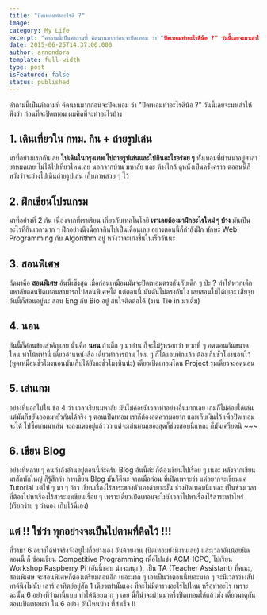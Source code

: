 ```yaml
---
title: "ปิดเทอมทำอะไรดี ?"
image:
category: My Life
excerpt: "คำถามนี้เป็นคำถามที่ คิดนานมากก่อนจะปิดเทอม ว่า "ปิดเทอมทำอะไรดีน้อ ?" วันนี้เลยจะมาเล่าให้ฟังว่า ก่อนที่จะปิดเทอม ผมคิดที่จะทำอะไรบ้าง"
date: 2015-06-25T14:37:06.000
author: arnondora
template: full-width
type: post
isFeatured: false
status: published
---
```


คำถามนี้เป็นคำถามที่ คิดนานมากก่อนจะปิดเทอม ว่า "ปิดเทอมทำอะไรดีน้อ ?" วันนี้เลยจะมาเล่าให้ฟังว่า ก่อนที่จะปิดเทอม ผมคิดที่จะทำอะไรบ้าง

## 1\. เดินเที่ยวใน กทม. กิน + ถ่ายรูปเล่น
มาที่อย่างแรกกันเลย **ไปเดินในกรุงเทพ ไปถ่ายรูปเล่นและไปกินอะไรอร่อย ๆ** ทั้งเทอมที่ผ่านมาอยู่ศาลายาหมดเลย ไม่ได้ไปเที่ยวไหนเลย นอกจากบ้าน มหาลัย และ ห้างใกล้ ดูหนังเป็นครั้งคราว ตออนนี้ก็หวังว่าจะว่างไปเดินถ่ายรูปเล่น เก็บภาพสวย ๆ ไว้

## 2\. ฝึกเขียนโปรแกรม
มาที่อย่างที่ 2 กัน เนื่องจากที่เราเรียน เกี่ยวกับเทคโนโลยี **เราเลยต้องมาฝึกอะไรใหม่ ๆ บ้าง** มันเป็นอะไรที่กินเวลามาก ๆ ฝึกอย่างนึงนี่อาจกินไปเป็นเดือนเลย อย่างตอนนี้ก็กำลังฝึก ทักษะ Web Programming กับ Algorithm อยู่ หวังว่าจะเก่งขึ้นในเร็ววันนะ

## 3\. สอนพิเศษ
ถัดมาคือ **สอนพิเศษ** อันนี้เซ็งสุด เมื่อก่อนเหมือนมันจะปิดเทอมตรงกันกับเด็ก ๆ ป่ะ ? ทำให้พวกเด็กมหาลัยตอนปิดเทอมสามารถไปสอนพิเศษได้ แต่ตอนนี้ มันดันไม่ตรงกันไง เลยสอนไม่ได้เยอะ เสียจุย อันนี้ก็สอนอยู่นะ สอน Eng กับ Bio อยู่ สนใจติดต่อได้ (งาน Tie in มาเต็ม)

## 4\. นอน
อันนี้ก็ค่อนข้างสำคัญเลย นั่นคือ **นอน** ถ้าเด็ก ๆ มาอ่าน ก็จะไม่รู้หรอกว่า พวกพี่ ๆ อดนอนกันขนาดไหน ทำโน้นทำนี่ เดี๋ยวอ่านหนังสือ เดี๋ยวทำการบ้าน ไหน ๆ ก็ได้แอบพักแล้ว ต้องเก็บชั่วโมงนอนไว้ (พูดเหมือนชั่วโมงนอนมันเก็บได้ยังกะชั่วโมงบินน่ะ) เดี๋ยวเปิดเทอมโดน Project รุมเดี๋ยวจะอดนอน

## 5\. เล่นเกม
อย่างที่บอกไปใน ข้อ 4 ว่า เวลาเรียนมหาลัย มันไม่ค่อยมีเวลาทำอย่างอื่นมากเลย เกมก็ไม่ค่อยได้เล่น แต่มันก็ขยันออกมายั่วกันได้จริง ๆ ตอนเปิดเทอม เราก็ต้องอดความอยาก และเก็บเงินไว้ เพื่อปิดเทอมจะได้ ไปซื้อเกมมาเล่น จะลงแดงอยู่แล้ววว แต่จะเล่นเกมเยอะสุดก็ช่วงสอบนี่แหละ ก็มันเครียดนิ ~~~

## 6\. เขียน Blog
อย่างที่หลาย ๆ คนกำลังอ่านอยู่ตอนนี้ล่ะครับ Blog อันนี้ล่ะ ก็ต้องเขียนไปเรื่อย ๆ เนอะ หลังจากเขียนมาสักพักใหญ่ ก็รู้สึกว่า การเขียน Blog มันก็ดีนะ จากเมื่อก่อน ที่เปิดเพราะว่า แค่อยากจะเขียนแค่ Tutorial แต่ไป ๆ มา ๆ อ้าว เขียนเรื่องไร้สาระของตัวเองด้วยซะงั้น ช่วงปิดเทอมนี่แหละ เป็นช่วงเวลาที่ต้องไปหาเรื่องไร้สาระมาเขียนเรื่อย ๆ เพราะเดี๋ยวเปิดเทอมจะไม่มีเวลาไปหาเรื่องไร้สาระเท่าไหร่ (เรียกง่าย ๆ ว่าดอง เก็บไว้นี่เอง)

## แต่ !! ใช่ว่า ทุกอย่างจะเป็นไปตามที่คิดไว้ !!!
ที่ว่ามา 6 อย่างได้ทำจริงจังอยู่ไม่กี่อย่างเอง อันด้วยงาน (ปิดเทอมยังมีงานเลย) และเวลาอันน้อยนิด ตอนนี้ ก็ ซ้อมเขียน Competitive Programming เพื่อไปแข่ง ACM-ICPC, ไปเรียน Workshop Raspberry Pi (อันนี้ชอบ น่าจะสนุก), เป็น TA (Teacher Assistant) ที่คณะ, สอนพิเศษ จะสอนพิเศษก็ต้องเตรียมสอนอีก เยอะมาก ๆ
เอาเป็นว่าตอนนี้เยอะมาก ๆ จะมีเวลาว่างสัปหาด์นึงไม่นับ เสาร์ อาทิตย์อยู่สัก 1 เดียวเท่านั้นเอง ที่จะไม่มีตารางอะไรไปไหน หรือทำอะไร เพราะฉะนั้น 6 อย่างที่ว่ามานี่แบบ ทำได้น้อยมาก ๆ เลย นี่ก็น่าจะผ่านมาครึ่งปิดเทอมได้แล้วมั่ง เดี๋ยวมาดูกันตอนเปิดเทอมว่า ใน 6 อย่าง อันไหนบ้าง ที่สำเร็จ !!
